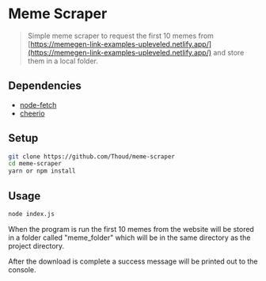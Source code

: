 # Meme Scraper

> Simple meme scraper to request the first 10 memes from [https://memegen-link-examples-upleveled.netlify.app/](https://memegen-link-examples-upleveled.netlify.app/) and store them in a local folder.

## Dependencies

- [node-fetch](https://www.npmjs.com/package/node-fetch)
- [cheerio](https://www.npmjs.com/package/cheerio)

## Setup

```sh
git clone https://github.com/Thoud/meme-scraper
cd meme-scraper
yarn or npm install
```

## Usage

```sh
node index.js
```

When the program is run the first 10 memes from the website will be stored in a folder called "meme_folder" which will be in the same directory as the project directory.

After the download is complete a success message will be printed out to the console.
